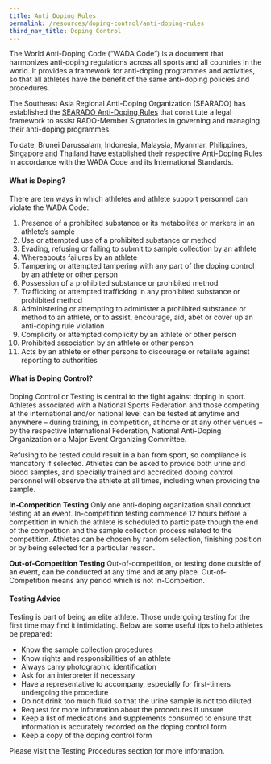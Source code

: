 ```yaml
---
title: Anti Doping Rules
permalink: /resources/doping-control/anti-doping-rules
third_nav_title: Doping Control
---
```

The World Anti-Doping Code (“WADA Code”) is a document that harmonizes anti-doping regulations across all sports and all countries in the world. It provides a framework for anti-doping programmes and activities, so that all athletes have the benefit of the same anti-doping policies and procedures.

The Southeast Asia Regional Anti-Doping Organization (SEARADO) has established the [SEARADO Anti-Doping Rules](https://www.searado.com/wp-content/uploads/2018/03/SEARADO-Rules-2015.pdf) that constitute a legal framework to assist RADO-Member Signatories in governing and managing their anti-doping programmes.

To date, Brunei Darussalam, Indonesia, Malaysia, Myanmar, Philippines, Singapore and Thailand have established their respective Anti-Doping Rules in accordance with the WADA Code and its International Standards.

#### **What is Doping?**
There are ten ways in which athletes and athlete support personnel can violate the WADA Code:

1. Presence of a prohibited substance or its metabolites or markers in an athlete’s sample
2. Use or attempted use of a prohibited substance or method
3. Evading, refusing or failing to submit to sample collection by an athlete
4. Whereabouts failures by an athlete
5. Tampering or attempted tampering with any part of the doping control by an athlete or other person
6. Possession of a prohibited substance or prohibited method 
7. Trafficking or attempted trafficking in any prohibited substance or prohibited method
8. Administering or attempting to administer a prohibited substance or method to an athlete, or to assist, encourage, aid, abet or cover up an anti-doping rule violation
9. Complicity or attempted complicity by an athlete or other person
10. Prohibited association by an athlete or other person 
11. Acts by an athlete or other persons to discourage or retaliate against reporting to authorities

#### **What is Doping Control?**
Doping Control or Testing is central to the fight against doping in sport. Athletes associated with a National Sports Federation and those competing at the international and/or national level can be tested at anytime and anywhere – during training, in competition, at home or at any other venues – by the respective International Federation, National Anti-Doping Organization or a Major Event Organizing Committee. 

Refusing to be tested could result in a ban from sport, so compliance is mandatory if selected. Athletes can be asked to provide both urine and blood samples, and specially trained and accredited doping control personnel will observe the athlete at all times, including when providing the sample.

**In-Competition Testing**
Only one anti-doping organization shall conduct testing at an event. In-competition testing commence 12 hours before a competition in which the athlete is scheduled to participate though the end of the competition and the sample collection process related to the competition. Athletes can be chosen by random selection, finishing position or by being selected for a particular reason.

**Out-of-Competition Testing**
Out-of-competition, or testing done outside of an event, can be conducted at any time and at any place. Out-of-Competition means any period which is not In-Compeition.

#### **Testing Advice**
Testing is part of being an elite athlete. Those undergoing testing for the first time may find it intimidating. Below are some useful tips to help athletes be prepared:

- Know the sample collection procedures
- Know rights and responsibilities of an athlete
- Always carry photographic identification
- Ask for an interpreter if necessary
- Have a representative to accompany, especially for first-timers undergoing the procedure
- Do not drink too much fluid so that the urine sample is not too diluted
- Request for more information about the procedures if unsure
- Keep a list of medications and supplements consumed to ensure that information is accurately recorded on the doping control form
- Keep a copy of the doping control form

Please visit the Testing Procedures section for more information.
